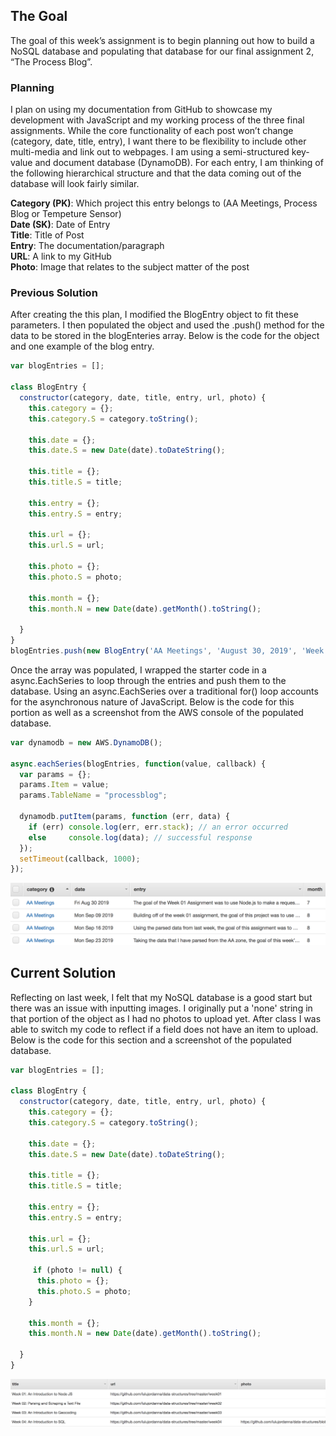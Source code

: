 ## The Goal

The goal of this week’s assignment is to begin planning out how to build a NoSQL database and populating that database for our final assignment 2, “The Process Blog”.

### Planning 
I plan on using my documentation from GitHub to showcase my development with JavaScript and my working process of the three final assignments. While the core functionality of each post won’t change (category, date, title, entry), I want there to be flexibility to include other multi-media and link out to webpages. I am using a semi-structured key-value and document database (DynamoDB).  For each entry, I am thinking of the following hierarchical structure and that the data coming out of the database will look fairly similar. 

<strong>Category (PK)</strong>: Which project this entry belongs to (AA Meetings, Process Blog or Tempeture Sensor)
<br>
<strong>Date (SK)</strong>: Date of Entry
<br>
<strong>Title</strong>: Title of Post
<br>
<strong>Entry</strong>: The documentation/paragraph 
<br>
<strong>URL</strong>: A link to my GitHub
<br>
<strong>Photo</strong>: Image that relates to the subject matter of the post



### Previous Solution 
After creating the this plan, I modified the BlogEntry object to fit these parameters. I then populated the object and used the .push() method for the data to be stored in the blogEnteries array. Below is the code for the object and one example of the blog entry.
```Javascript
var blogEntries = [];

class BlogEntry {
  constructor(category, date, title, entry, url, photo) {
    this.category = {};
    this.category.S = category.toString();
    
    this.date = {}; 
    this.date.S = new Date(date).toDateString();
    
    this.title = {};
    this.title.S = title;
    
    this.entry = {};
    this.entry.S = entry;
    
    this.url = {};
    this.url.S = url;
    
    this.photo = {};
    this.photo.S = photo;
    
    this.month = {};
    this.month.N = new Date(date).getMonth().toString();
    
  }
}
blogEntries.push(new BlogEntry('AA Meetings', 'August 30, 2019', 'Week 01: An Introduction to Node JS', 'The goal of the Week 01 Assignment was to use Node.js to make a request for each of the ten "Meeting List Agenda" pages for Alcoholics Anonymous in Manhattan. The final outcome will programmatically convert the HTML pages to text files. Using the starter code as my base, I needed to create two arrays to hold the information for the URLs and text file paths. However, the for() loop was executing faster than the methods inside the loop. By changing the var to a let statement, this created a fresh binding to our iterator versus var which does a single binding for the whole loop. The outcome was successful, however moving forward I would like to learn how to generate the URLs and file names dynamically.', 'https://github.com/lulujordanna/data-structures/tree/master/week01', 'none'));

```

Once the array was populated, I wrapped the starter code in a async.EachSeries to loop through the entries and push them to the database. Using an async.EachSeries over a traditional for() loop accounts for the asynchronous nature of JavaScript. Below is the code for this portion as well as a screenshot from the AWS console of the populated database.  
```Javascript
var dynamodb = new AWS.DynamoDB();

async.eachSeries(blogEntries, function(value, callback) {
  var params = {};
  params.Item = value; 
  params.TableName = "processblog";
  
  dynamodb.putItem(params, function (err, data) {
    if (err) console.log(err, err.stack); // an error occurred
    else     console.log(data); // successful response
  });
  setTimeout(callback, 1000); 
});  
```
![Screenshot of Populated Database](https://github.com/lulujordanna/data-structures/blob/master/week05/PopulatedDynamoDB.png)

## Current Solution 

Reflecting on last week, I felt that my NoSQL database is a good start but there was an issue with inputting images. I originally put a  'none' string in that portion of the object as I had no photos to upload yet. After class I was able to switch my code to reflect if a field does not have an item to upload. Below is the code for this section and a screenshot of the populated database.

```Javascript
var blogEntries = [];

class BlogEntry {
  constructor(category, date, title, entry, url, photo) {
    this.category = {};
    this.category.S = category.toString();
    
    this.date = {}; 
    this.date.S = new Date(date).toDateString();
    
    this.title = {};
    this.title.S = title;
    
    this.entry = {};
    this.entry.S = entry;
    
    this.url = {};
    this.url.S = url;
    
     if (photo != null) {
      this.photo = {};
      this.photo.S = photo;
    }
    
    this.month = {};
    this.month.N = new Date(date).getMonth().toString();
    
  }
}
```
![Screenshot of Populated Database](https://github.com/lulujordanna/data-structures/blob/master/week05/populatedDynamoDB2.png)
